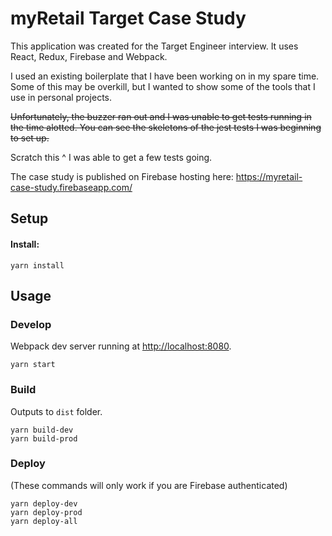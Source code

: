 # myRetail Target Case Study

This application was created for the Target Engineer interview. It uses React, Redux, Firebase and Webpack.

I used an existing boilerplate that I have been working on in my spare time. Some of this may be overkill, but I wanted to show some of the tools that I use in personal projects.

~~Unfortunately, the buzzer ran out and I was unable to get tests running in the time alotted. You can see the skeletons of the jest tests I was beginning to set up.~~

Scratch this ^ I was able to get a few tests going.

The case study is published on Firebase hosting here:
https://myretail-case-study.firebaseapp.com/

## Setup

#### Install:

```
yarn install
```

## Usage

### Develop

Webpack dev server running at <http://localhost:8080>.

```
yarn start
```

### Build

Outputs to `dist` folder.

```
yarn build-dev
yarn build-prod
```

### Deploy

(These commands will only work if you are Firebase authenticated)

```
yarn deploy-dev
yarn deploy-prod
yarn deploy-all
```
